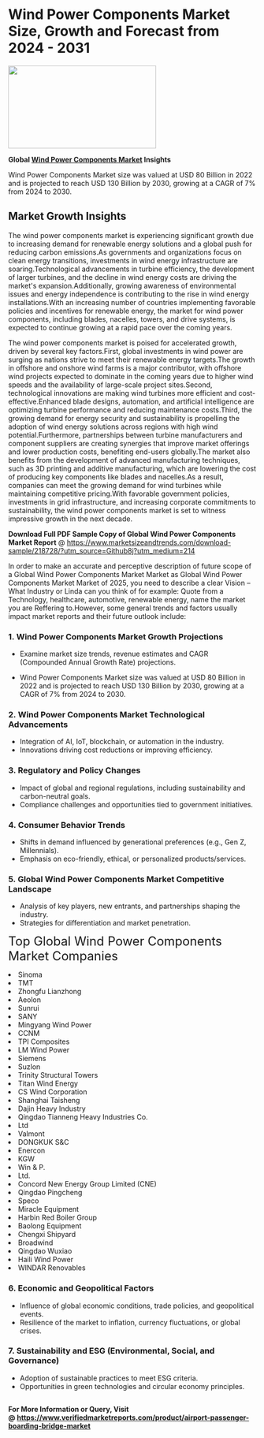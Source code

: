 <H1>Wind Power Components Market Size, Growth and Forecast from 2024 - 2031</H1><img class="aligncenter size-medium wp-image-584254" src="https://thirdeyenews.in/wp-content/uploads/2024/09/Global-Market-Research-300x168.jpeg" alt="" width="300" height="168" /><p><strong>Global&nbsp;<a href="https://www.marketsizeandtrends.com/download-sample/218728/?utm_source=Github8j?utm_medium=214">Wind Power Components Market</a> Insights</strong></p><p>Wind Power Components Market size was valued at USD 80 Billion in 2022 and is projected to reach USD 130 Billion by 2030, growing at a CAGR of 7% from 2024 to 2030.</p><p><h2>Market Growth Insights</h2> <p>The wind power components market is experiencing significant growth due to increasing demand for renewable energy solutions and a global push for reducing carbon emissions.As governments and organizations focus on clean energy transitions, investments in wind energy infrastructure are soaring.Technological advancements in turbine efficiency, the development of larger turbines, and the decline in wind energy costs are driving the market's expansion.Additionally, growing awareness of environmental issues and energy independence is contributing to the rise in wind energy installations.With an increasing number of countries implementing favorable policies and incentives for renewable energy, the market for wind power components, including blades, nacelles, towers, and drive systems, is expected to continue growing at a rapid pace over the coming years.</p> <p>The wind power components market is poised for accelerated growth, driven by several key factors.First, global investments in wind power are surging as nations strive to meet their renewable energy targets.The growth in offshore and onshore wind farms is a major contributor, with offshore wind projects expected to dominate in the coming years due to higher wind speeds and the availability of large-scale project sites.Second, technological innovations are making wind turbines more efficient and cost-effective.Enhanced blade designs, automation, and artificial intelligence are optimizing turbine performance and reducing maintenance costs.Third, the growing demand for energy security and sustainability is propelling the adoption of wind energy solutions across regions with high wind potential.Furthermore, partnerships between turbine manufacturers and component suppliers are creating synergies that improve market offerings and lower production costs, benefiting end-users globally.The market also benefits from the development of advanced manufacturing techniques, such as 3D printing and additive manufacturing, which are lowering the cost of producing key components like blades and nacelles.As a result, companies can meet the growing demand for wind turbines while maintaining competitive pricing.With favorable government policies, investments in grid infrastructure, and increasing corporate commitments to sustainability, the wind power components market is set to witness impressive growth in the next decade.<p><span class=""><strong>Download Full PDF Sample Copy of Global Wind Power Components Market Report</strong> @ <a href="https://www.marketsizeandtrends.com/download-sample/218728/?utm_source=Github8j?utm_medium=214" target="_blank">https://www.marketsizeandtrends.com/download-sample/218728/?utm_source=Github8j?utm_medium=214</a></span></p><p>In order to make an accurate and perceptive description of future scope of a Global&nbsp;Wind Power Components Market Market as Global&nbsp;Wind Power Components Market Market of 2025, you need to describe a clear Vision &ndash; What Industry or Linda can you think of for example: Quote from a Technology, healthcare, automotive, renewable energy, name the market you are Reffering to.However, some general trends and factors usually impact market reports and their future outlook include:</p><h3>1.&nbsp;<strong>Wind Power Components Market Growth Projections</strong></h3><ul><li>Examine market size trends, revenue estimates and CAGR (Compounded Annual Growth Rate) projections.</li><li><p>Wind Power Components Market size was valued at USD 80 Billion in 2022 and is projected to reach USD 130 Billion by 2030, growing at a CAGR of 7% from 2024 to 2030.</p></li></ul><h3>2.&nbsp;<strong>Wind Power Components Market Technological Advancements</strong></h3><ul><li>Integration of AI, IoT, blockchain, or automation in the industry.</li><li>Innovations driving cost reductions or improving efficiency.</li></ul><h3>3.&nbsp;<strong>Regulatory and Policy Changes</strong></h3><ul><li>Impact of global and regional regulations, including sustainability and carbon-neutral goals.</li><li>Compliance challenges and opportunities tied to government initiatives.</li></ul><h3>4.&nbsp;<strong>Consumer Behavior Trends</strong></h3><ul><li>Shifts in demand influenced by generational preferences (e.g., Gen Z, Millennials).</li><li>Emphasis on eco-friendly, ethical, or personalized products/services.</li></ul><h3>5.&nbsp;<strong>Global Wind Power Components Market Competitive Landscape</strong></h3><ul><li>Analysis of key players, new entrants, and partnerships shaping the industry.</li><li>Strategies for differentiation and market penetration.</li></ul><p data-pm-slice="1 1 []"><span style="color: inherit; font-family: inherit; font-size: 25px;">Top Global Wind Power Components Market Companies</span></p><div class="" data-test-id=""><p><li>Sinoma</li><li> TMT</li><li> Zhongfu Lianzhong</li><li> Aeolon</li><li> Sunrui</li><li> SANY</li><li> Mingyang Wind Power</li><li> CCNM</li><li> TPI Composites</li><li> LM Wind Power</li><li> Siemens</li><li> Suzlon</li><li> Trinity Structural Towers</li><li> Titan Wind Energy</li><li> CS Wind Corporation</li><li> Shanghai Taisheng</li><li> Dajin Heavy Industry</li><li> Qingdao Tianneng Heavy Industries Co.</li><li>Ltd</li><li> Valmont</li><li> DONGKUK S&C</li><li> Enercon</li><li> KGW</li><li> Win & P.</li><li> Ltd.</li><li> Concord New Energy Group Limited (CNE)</li><li> Qingdao Pingcheng</li><li> Speco</li><li> Miracle Equipment</li><li> Harbin Red Boiler Group</li><li> Baolong Equipment</li><li> Chengxi Shipyard</li><li> Broadwind</li><li> Qingdao Wuxiao</li><li> Haili Wind Power</li><li> WINDAR Renovables</li></p></div><h3>6.&nbsp;<strong>Economic and Geopolitical Factors</strong></h3><ul><li>Influence of global economic conditions, trade policies, and geopolitical events.</li><li>Resilience of the market to inflation, currency fluctuations, or global crises.</li></ul><h3>7.&nbsp;<strong>Sustainability and ESG (Environmental, Social, and Governance)</strong></h3><ul><li>Adoption of sustainable practices to meet ESG criteria.</li><li>Opportunities in green technologies and circular economy principles.</li></ul><h2><strong style="font-size: 14px;">For More Information or Query, Visit @&nbsp;</strong><a style="background-color: #ffffff; font-size: 14px;" href="https://www.marketsizeandtrends.com/report/wind-power-components-market/" target="_blank">https://www.verifiedmarketreports.com/product/airport-passenger-boarding-bridge-market</a></h2>